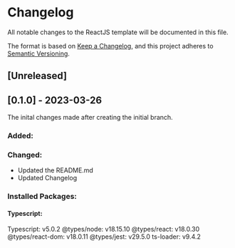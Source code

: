 # Changelog
All notable changes to the ReactJS template will be documented in this file.

The format is based on [Keep a Changelog](https://keepachangelog.com/en/1.0.0/),
and this project adheres to [Semantic Versioning](https://semver.org/spec/v2.0.0.html).

## [Unreleased]

## [0.1.0] - 2023-03-26
The inital changes made after creating the initial branch.

### Added:
### Changed:
- Updated the README.md
- Updated Changelog

### Installed Packages:
#### Typescript:
Typescript: v5.0.2
@types/node: v18.15.10
@types/react: v18.0.30
@types/react-dom: v18.0.11 
@types/jest: v29.5.0
ts-loader: v9.4.2